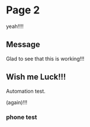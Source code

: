 # Page 2

yeah!!!!

## Message

Glad to see that this is working!!!


## Wish me Luck!!!

Automation test.

(again)!!!


### phone test